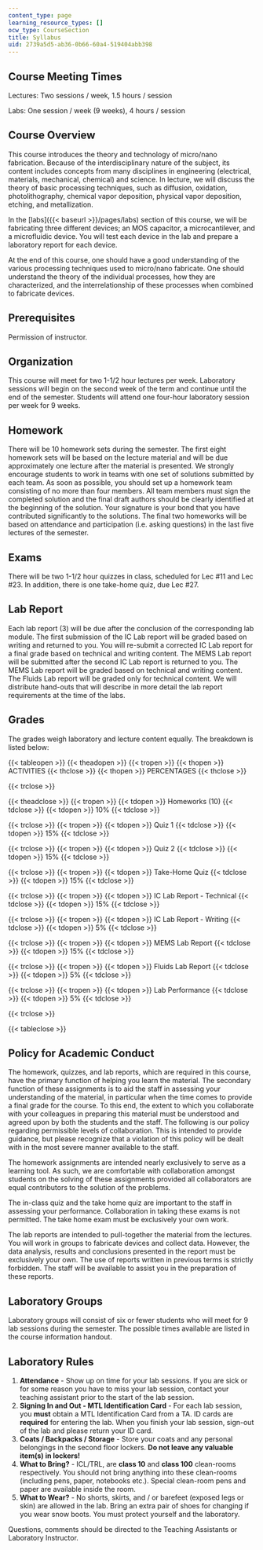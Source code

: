 ```yaml
---
content_type: page
learning_resource_types: []
ocw_type: CourseSection
title: Syllabus
uid: 2739a5d5-ab36-0b66-60a4-519404abb398
---
```


Course Meeting Times
--------------------

Lectures: Two sessions / week, 1.5 hours / session

Labs: One session / week (9 weeks), 4 hours / session

Course Overview
---------------

This course introduces the theory and technology of micro/nano fabrication. Because of the interdisciplinary nature of the subject, its content includes concepts from many disciplines in engineering (electrical, materials, mechanical, chemical) and science. In lecture, we will discuss the theory of basic processing techniques, such as diffusion, oxidation, photolithography, chemical vapor deposition, physical vapor deposition, etching, and metallization.

In the [labs]({{< baseurl >}}/pages/labs) section of this course, we will be fabricating three different devices; an MOS capacitor, a microcantilever, and a microfluidic device. You will test each device in the lab and prepare a laboratory report for each device.

At the end of this course, one should have a good understanding of the various processing techniques used to micro/nano fabricate. One should understand the theory of the individual processes, how they are characterized, and the interrelationship of these processes when combined to fabricate devices.

Prerequisites
-------------

Permission of instructor.

Organization
------------

This course will meet for two 1-1/2 hour lectures per week. Laboratory sessions will begin on the second week of the term and continue until the end of the semester. Students will attend one four-hour laboratory session per week for 9 weeks.

Homework
--------

There will be 10 homework sets during the semester. The first eight homework sets will be based on the lecture material and will be due approximately one lecture after the material is presented. We strongly encourage students to work in teams with one set of solutions submitted by each team. As soon as possible, you should set up a homework team consisting of no more than four members. All team members must sign the completed solution and the final draft authors should be clearly identified at the beginning of the solution. Your signature is your bond that you have contributed significantly to the solutions. The final two homeworks will be based on attendance and participation (i.e. asking questions) in the last five lectures of the semester.

Exams
-----

There will be two 1-1/2 hour quizzes in class, scheduled for Lec #11 and Lec #23. In addition, there is one take-home quiz, due Lec #27.

Lab Report
----------

Each lab report (3) will be due after the conclusion of the corresponding lab module. The first submission of the IC Lab report will be graded based on writing and returned to you. You will re-submit a corrected IC Lab report for a final grade based on technical and writing content. The MEMS Lab report will be submitted after the second IC Lab report is returned to you. The MEMS Lab report will be graded based on technical and writing content. The Fluids Lab report will be graded only for technical content. We will distribute hand-outs that will describe in more detail the lab report requirements at the time of the labs.

Grades
------

The grades weigh laboratory and lecture content equally. The breakdown is listed below:

{{< tableopen >}}
{{< theadopen >}}
{{< tropen >}}
{{< thopen >}}
ACTIVITIES
{{< thclose >}}
{{< thopen >}}
PERCENTAGES
{{< thclose >}}

{{< trclose >}}

{{< theadclose >}}
{{< tropen >}}
{{< tdopen >}}
Homeworks (10)
{{< tdclose >}}
{{< tdopen >}}
10%
{{< tdclose >}}

{{< trclose >}}
{{< tropen >}}
{{< tdopen >}}
Quiz 1
{{< tdclose >}}
{{< tdopen >}}
15%
{{< tdclose >}}

{{< trclose >}}
{{< tropen >}}
{{< tdopen >}}
Quiz 2
{{< tdclose >}}
{{< tdopen >}}
15%
{{< tdclose >}}

{{< trclose >}}
{{< tropen >}}
{{< tdopen >}}
Take-Home Quiz
{{< tdclose >}}
{{< tdopen >}}
15%
{{< tdclose >}}

{{< trclose >}}
{{< tropen >}}
{{< tdopen >}}
IC Lab Report - Technical
{{< tdclose >}}
{{< tdopen >}}
15%
{{< tdclose >}}

{{< trclose >}}
{{< tropen >}}
{{< tdopen >}}
IC Lab Report - Writing
{{< tdclose >}}
{{< tdopen >}}
5%
{{< tdclose >}}

{{< trclose >}}
{{< tropen >}}
{{< tdopen >}}
MEMS Lab Report
{{< tdclose >}}
{{< tdopen >}}
15%
{{< tdclose >}}

{{< trclose >}}
{{< tropen >}}
{{< tdopen >}}
Fluids Lab Report
{{< tdclose >}}
{{< tdopen >}}
5%
{{< tdclose >}}

{{< trclose >}}
{{< tropen >}}
{{< tdopen >}}
Lab Performance
{{< tdclose >}}
{{< tdopen >}}
5%
{{< tdclose >}}

{{< trclose >}}

{{< tableclose >}}

  

Policy for Academic Conduct
---------------------------

The homework, quizzes, and lab reports, which are required in this course, have the primary function of helping you learn the material. The secondary function of these assignments is to aid the staff in assessing your understanding of the material, in particular when the time comes to provide a final grade for the course. To this end, the extent to which you collaborate with your colleagues in preparing this material must be understood and agreed upon by both the students and the staff. The following is our policy regarding permissible levels of collaboration. This is intended to provide guidance, but please recognize that a violation of this policy will be dealt with in the most severe manner available to the staff.

The homework assignments are intended nearly exclusively to serve as a learning tool. As such, we are comfortable with collaboration amongst students on the solving of these assignments provided all collaborators are equal contributors to the solution of the problems.

The in-class quiz and the take home quiz are important to the staff in assessing your performance. Collaboration in taking these exams is not permitted. The take home exam must be exclusively your own work.

The lab reports are intended to pull-together the material from the lectures. You will work in groups to fabricate devices and collect data. However, the data analysis, results and conclusions presented in the report must be exclusively your own. The use of reports written in previous terms is strictly forbidden. The staff will be available to assist you in the preparation of these reports.

Laboratory Groups
-----------------

Laboratory groups will consist of six or fewer students who will meet for 9 lab sessions during the semester. The possible times available are listed in the course information handout.

Laboratory Rules
----------------

1.  **Attendance** - Show up on time for your lab sessions. If you are sick or for some reason you have to miss your lab session, contact your teaching assistant prior to the start of the lab session.
2.  **Signing In and Out - MTL Identification Card** - For each lab session, you **must** obtain a MTL Identification Card from a TA. ID cards are **required** for entering the lab. When you finish your lab session, sign-out of the lab and please return your ID card.
3.  **Coats / Backpacks / Storage** - Store your coats and any personal belongings in the second floor lockers. **Do not leave any valuable item(s) in lockers!**
4.  **What to Bring?** - ICL/TRL, are **class 10** and **class 100** clean-rooms respectively. You should not bring anything into these clean-rooms (including pens, paper, notebooks etc.). Special clean-room pens and paper are available inside the room.
5.  **What to Wear?** - No shorts, skirts, and / or barefeet (exposed legs or skin) are allowed in the lab. Bring an extra pair of shoes for changing if you wear snow boots. You must protect yourself and the laboratory.

Questions, comments should be directed to the Teaching Assistants or Laboratory Instructor.